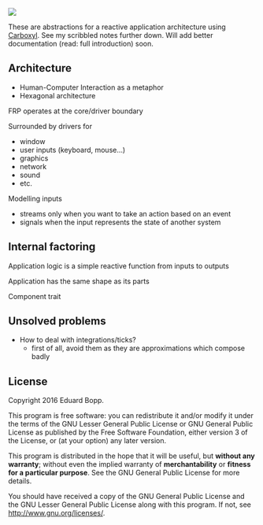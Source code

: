 [![](https://img.shields.io/crates/v/benzene.svg)](https://crates.io/crates/benzene)

These are abstractions for a reactive application architecture using
[Carboxyl](https://github.com/aepsil0n/carboxyl). See my scribbled notes further
down. Will add better documentation (read: full introduction) soon.


## Architecture

- Human-Computer Interaction as a metaphor
- Hexagonal architecture


FRP operates at the core/driver boundary

Surrounded by drivers for

- window
- user inputs (keyboard, mouse…)
- graphics
- network
- sound
- etc.


Modelling inputs

- streams only when you want to take an action based on an event
- signals when the input represents the state of another system


## Internal factoring

Application logic is a simple reactive function from inputs to outputs

Application has the same shape as its parts

Component trait


## Unsolved problems

- How to deal with integrations/ticks?
  - first of all, avoid them as they are approximations which compose badly


## License

Copyright 2016 Eduard Bopp.

This program is free software: you can redistribute it and/or modify it under
the terms of the GNU Lesser General Public License or GNU General Public
License as published by the Free Software Foundation, either version 3 of the
License, or (at your option) any later version.

This program is distributed in the hope that it will be useful, but **without
any warranty**; without even the implied warranty of **merchantability** or
**fitness for a particular purpose**.  See the GNU General Public License for
more details.

You should have received a copy of the GNU General Public License and the GNU
Lesser General Public License along with this program. If not, see
http://www.gnu.org/licenses/.
